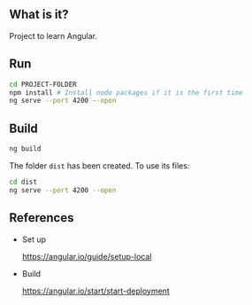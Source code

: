 ## What is it?

Project to learn Angular.

## Run

```bash
cd PROJECT-FOLDER
npm install # Install node packages if it is the first time
ng serve --port 4200 --open
```

## Build

```bash
ng build
```

The folder `dist` has been created. To use its files:

```bash
cd dist
ng serve --port 4200 --open
```

## References

- Set up

  <https://angular.io/guide/setup-local>

- Build

  <https://angular.io/start/start-deployment>


